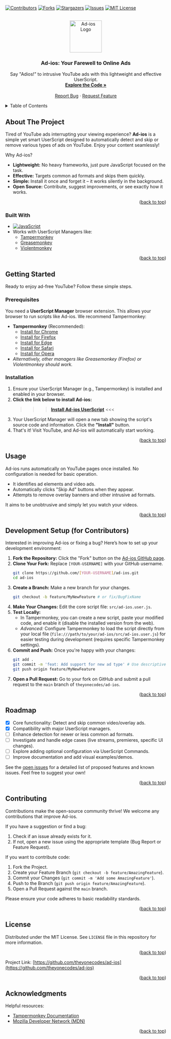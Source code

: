<a id="readme-top"></a>

<!-- PROJECT SHIELDS -->
<!-- Core shields relevant to the project -->
[![Contributors][contributors-shield]][contributors-url]
[![Forks][forks-shield]][forks-url]
[![Stargazers][stars-shield]][stars-url]
[![Issues][issues-shield]][issues-url]
[![MIT License][license-shield]][license-url]

<!-- PROJECT LOGO -->
<br />
<div align="center">
  <a href="https://github.com/theyonecodes/ad-ios">
    <!-- *** Ensure 'docs/assets/adios-icon.gif' exists in your repo *** -->
    <img src="docs/assets/adios-icon.gif" alt="Ad-ios Logo" width="100" height="100">
  </a>

<h3 align="center">Ad-ios: Your Farewell to Online Ads</h3>

  <p align="center">
    Say "Adios!" to intrusive YouTube ads with this lightweight and effective UserScript.
    <br />
    <a href="https://github.com/theyonecodes/ad-ios"><strong>Explore the Code »</strong></a>
    <br />
    <br />
    <!-- Optional: Add a link to a Demo GIF/Video if you create one -->
    <!-- <a href="#">View Demo</a> · -->
    <a href="https://github.com/theyonecodes/ad-ios/issues/new?labels=bug&template=bug_report.md">Report Bug</a>
    ·
    <a href="https://github.com/theyonecodes/ad-ios/issues/new?labels=enhancement&template=feature_request.md">Request Feature</a>
  </p>
</div>

<!-- TABLE OF CONTENTS -->
<details>
  <summary>Table of Contents</summary>
  <ol>
    <li>
      <a href="#about-the-project">About The Project</a>
      <ul>
        <li><a href="#built-with">Built With</a></li>
      </ul>
    </li>
    <li>
      <a href="#getting-started">Getting Started</a>
      <ul>
        <li><a href="#prerequisites">Prerequisites</a></li>
        <li><a href="#installation">Installation</a></li>
      </ul>
    </li>
    <li><a href="#usage">Usage</a></li>
    <li><a href="#development-setup-for-contributors">Development Setup (for Contributors)</a></li>
    <li><a href="#roadmap">Roadmap</a></li>
    <li><a href="#contributing">Contributing</a></li>
    <li><a href="#license">License</a></li>
    <li><a href="#contact">Contact</a></li>
    <li><a href="#acknowledgments">Acknowledgments</a></li>
  </ol>
</details>

<!-- ABOUT THE PROJECT -->
## About The Project

<!-- Optional: Add a relevant screenshot/GIF if you have one -->
<!-- [![Product Screen Shot][product-screenshot]](https://github.com/theyonecodes/ad-ios) -->

Tired of YouTube ads interrupting your viewing experience? **Ad-ios** is a simple yet smart UserScript designed to automatically detect and skip or remove various types of ads on YouTube. Enjoy your content seamlessly!

Why Ad-ios?
*   **Lightweight:** No heavy frameworks, just pure JavaScript focused on the task.
*   **Effective:** Targets common ad formats and skips them quickly.
*   **Simple:** Install it once and forget it – it works silently in the background.
*   **Open Source:** Contribute, suggest improvements, or see exactly how it works.

<p align="right">(<a href="#readme-top">back to top</a>)</p>

### Built With

*   [![JavaScript][JavaScript-shield]][JavaScript-url]
*   Works with UserScript Managers like:
    *   [Tampermonkey](https://www.tampermonkey.net/)
    *   [Greasemonkey](https://www.greasespot.net/)
    *   [Violentmonkey](https://violentmonkey.github.io/)

<p align="right">(<a href="#readme-top">back to top</a>)</p>

<!-- GETTING STARTED -->
## Getting Started

Ready to enjoy ad-free YouTube? Follow these simple steps.

### Prerequisites

You need a **UserScript Manager** browser extension. This allows your browser to run scripts like Ad-ios. We recommend Tampermonkey:

*   **Tampermonkey** (Recommended):
    *   [Install for Chrome](https://chrome.google.com/webstore/detail/tampermonkey/dhdgffkkebhmkfjojejmpbldmpobfkfo)
    *   [Install for Firefox](https://addons.mozilla.org/en-US/firefox/addon/tampermonkey/)
    *   [Install for Edge](https://microsoftedge.microsoft.com/addons/detail/tampermonkey/iikmkjmpaadaobahmlepeloendndfphd)
    *   [Install for Safari](https://apps.apple.com/us/app/tampermonkey/id1482490089)
    *   [Install for Opera](https://addons.opera.com/en/extensions/details/tampermonkey-beta/)
*   *Alternatively, other managers like Greasemonkey (Firefox) or Violentmonkey should work.*

### Installation

1.  Ensure your UserScript Manager (e.g., Tampermonkey) is installed and enabled in your browser.
2.  **Click the link below to install Ad-ios:**
    >>> [**Install Ad-ios UserScript**](https://github.com/theyonecodes/ad-ios/raw/main/src/ad-ios.user.js) <<<
3.  Your UserScript Manager will open a new tab showing the script's source code and information. Click the **"Install"** button.
4.  That's it! Visit YouTube, and Ad-ios will automatically start working.

<p align="right">(<a href="#readme-top">back to top</a>)</p>

<!-- USAGE -->
## Usage

Ad-ios runs automatically on YouTube pages once installed. No configuration is needed for basic operation.

*   It identifies ad elements and video ads.
*   Automatically clicks "Skip Ad" buttons when they appear.
*   Attempts to remove overlay banners and other intrusive ad formats.

It aims to be unobtrusive and simply let you watch your videos.

<p align="right">(<a href="#readme-top">back to top</a>)</p>

<!-- DEVELOPMENT SETUP -->
## Development Setup (for Contributors)

Interested in improving Ad-ios or fixing a bug? Here’s how to set up your development environment:

1.  **Fork the Repository:** Click the "Fork" button on the [Ad-ios GitHub page](https://github.com/theyonecodes/ad-ios).
2.  **Clone Your Fork:** Replace `[YOUR-USERNAME]` with your GitHub username.
    ```sh
    git clone https://github.com/[YOUR-USERNAME]/ad-ios.git
    cd ad-ios
    ```
3.  **Create a Branch:** Make a new branch for your changes.
    ```sh
    git checkout -b feature/MyNewFeature # or fix/BugFixName
    ```
4.  **Make Your Changes:** Edit the core script file: `src/ad-ios.user.js`.
5.  **Test Locally:**
    *   In Tampermonkey, you can create a new script, paste your modified code, and enable it (disable the installed version from the web).
    *   *Advanced:* Configure Tampermonkey to load the script directly from your local file (`file:///path/to/your/ad-ios/src/ad-ios.user.js`) for easier testing during development (requires specific Tampermonkey settings).
6.  **Commit and Push:** Once you're happy with your changes:
    ```sh
    git add .
    git commit -m 'feat: Add support for new ad type' # Use descriptive commit messages
    git push origin feature/MyNewFeature
    ```
7.  **Open a Pull Request:** Go to your fork on GitHub and submit a pull request to the `main` branch of `theyonecodes/ad-ios`.

<p align="right">(<a href="#readme-top">back to top</a>)</p>

<!-- ROADMAP -->
## Roadmap

- [x] Core functionality: Detect and skip common video/overlay ads.
- [x] Compatibility with major UserScript managers.
- [ ] Enhance detection for newer or less common ad formats.
- [ ] Investigate and handle edge cases (live streams, premieres, specific UI changes).
- [ ] Explore adding optional configuration via UserScript Commands.
- [ ] Improve documentation and add visual examples/demos.

See the [open issues](https://github.com/theyonecodes/ad-ios/issues) for a detailed list of proposed features and known issues. Feel free to suggest your own!

<p align="right">(<a href="#readme-top">back to top</a>)</p>

<!-- CONTRIBUTING -->
## Contributing

Contributions make the open-source community thrive! We welcome any contributions that improve Ad-ios.

If you have a suggestion or find a bug:
1.  Check if an issue already exists for it.
2.  If not, open a new issue using the appropriate template (Bug Report or Feature Request).

If you want to contribute code:
1.  Fork the Project.
2.  Create your Feature Branch (`git checkout -b feature/AmazingFeature`).
3.  Commit your Changes (`git commit -m 'Add some AmazingFeature'`).
4.  Push to the Branch (`git push origin feature/AmazingFeature`).
5.  Open a Pull Request against the `main` branch.

Please ensure your code adheres to basic readability standards.

<p align="right">(<a href="#readme-top">back to top</a>)</p>

<!-- LICENSE -->
## License

Distributed under the MIT License. See `LICENSE` file in this repository for more information.

<p align="right">(<a href="#readme-top">back to top</a>)</p>

Project Link: [https://github.com/theyonecodes/ad-ios](https://github.com/theyonecodes/ad-ios)

<p align="right">(<a href="#readme-top">back to top</a>)</p>

<!-- ACKNOWLEDGMENTS -->
## Acknowledgments

Helpful resources:

*   [Tampermonkey Documentation](https://www.tampermonkey.net/documentation.php)
*   [Mozilla Developer Network (MDN)](https://developer.mozilla.org/)

<p align="right">(<a href="#readme-top">back to top</a>)</p>

<!-- MARKDOWN LINKS & IMAGES -->
<!-- Define URLs for shields and images -->
[contributors-shield]: https://img.shields.io/github/contributors/theyonecodes/ad-ios.svg?style=for-the-badge
[contributors-url]: https://github.com/theyonecodes/ad-ios/graphs/contributors
[forks-shield]: https://img.shields.io/github/forks/theyonecodes/ad-ios.svg?style=for-the-badge
[forks-url]: https://github.com/theyonecodes/ad-ios/network/members
[stars-shield]: https://img.shields.io/github/stars/theyonecodes/ad-ios.svg?style=for-the-badge&logo=star
[stars-url]: https://github.com/theyonecodes/ad-ios/stargazers
[issues-shield]: https://img.shields.io/github/issues/theyonecodes/ad-ios.svg?style=for-the-badge&logo=github
[issues-url]: https://github.com/theyonecodes/ad-ios/issues
[license-shield]: https://img.shields.io/github/license/theyonecodes/ad-ios.svg?style=for-the-badge
[license-url]: https://github.com/theyonecodes/ad-ios/blob/main/LICENSE

[JavaScript-shield]: https://img.shields.io/badge/JavaScript-F7DF1E?style=for-the-badge&logo=javascript&logoColor=black
[JavaScript-url]: https://developer.mozilla.org/en-US/docs/Web/JavaScript

<!-- Optional: Define path if you add a product screenshot -->
<!-- [product-screenshot]: docs/assets/demo.gif -->
